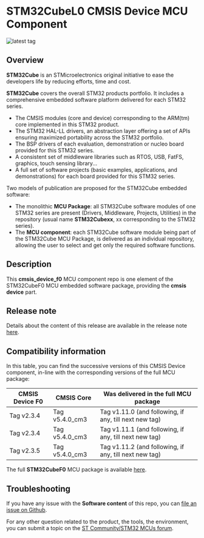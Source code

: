 # STM32CubeL0 CMSIS Device MCU Component

![latest tag](https://img.shields.io/github/v/tag/STMicroelectronics/cmsis_device_f0.svg?color=brightgreen)

## Overview

**STM32Cube** is an STMicroelectronics original initiative to ease the developers life by reducing efforts, time and cost.

**STM32Cube** covers the overall STM32 products portfolio. It includes a comprehensive embedded software platform delivered for each STM32 series.
   * The CMSIS modules (core and device) corresponding to the ARM(tm) core implemented in this STM32 product.
   * The STM32 HAL-LL drivers, an abstraction layer offering a set of APIs ensuring maximized portability across the STM32 portfolio.
   * The BSP drivers of each evaluation, demonstration or nucleo board provided for this STM32 series.
   * A consistent set of middleware libraries such as RTOS, USB, FatFS, graphics, touch sensing library...
   * A full set of software projects (basic examples, applications, and demonstrations) for each board provided for this STM32 series.

Two models of publication are proposed for the STM32Cube embedded software:
   * The monolithic **MCU Package**: all STM32Cube software modules of one STM32 series are present (Drivers, Middleware, Projects, Utilities) in the repository (usual name **STM32Cubexx**, xx corresponding to the STM32 series).
   * The **MCU component**: each STM32Cube software module being part of the STM32Cube MCU Package, is delivered as an individual repository, allowing the user to select and get only the required software functions.
   
## Description

This **cmsis_device_f0** MCU component repo is one element of the STM32CubeF0 MCU embedded software package, providing the **cmsis device** part.

## Release note

Details about the content of this release are available in the release note [here](https://htmlpreview.github.io/?https://github.com/STMicroelectronics/cmsis_device_f0/blob/master/Release_Notes.html).

## Compatibility information

In this table, you can find the successive versions of this CMSIS Device component, in-line with the corresponding versions of the full MCU package:

CMSIS Device F0 | CMSIS Core | Was delivered in the full MCU package
--------------- | ---------- | -------------------------------------
Tag v2.3.4 | Tag v5.4.0_cm3 | Tag v1.11.0 (and following, if any, till next new tag)
Tag v2.3.4 | Tag v5.4.0_cm3 | Tag v1.11.1 (and following, if any, till next new tag)
Tag v2.3.5 | Tag v5.4.0_cm3 | Tag v1.11.2 (and following, if any, till next new tag)

The full **STM32CubeF0** MCU package is available [here](https://github.com/STMicroelectronics/STM32CubeF0).

## Troubleshooting
If you have any issue with the **Software content** of this repo, you can [file an issue on Github](https://github.com/STMicroelectronics/cmsis_device_f0/issues/new).

For any other question related to the product, the tools, the environment, you can submit a topic on the [ST Community/STM32 MCUs forum](https://community.st.com/s/topic/0TO0X000000BSqSWAW/stm32-mcus).
